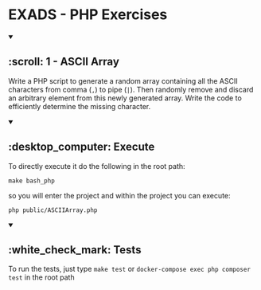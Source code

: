 # EXADS - PHP Exercises

<details open>
<summary><h2> :scroll: 1 - ASCII Array </h2></summary>

Write a PHP script to generate a random array containing all the ASCII characters from comma (`,`) to pipe (`|`). Then randomly remove and discard an arbitrary element from this newly generated array. Write the code to efficiently determine the missing character.

</details>

<details open>
<summary><h2> :desktop_computer: Execute </h2></summary>

To directly execute it do the following in the root path:

```
make bash_php
```

so you will enter the project and within the project you can execute:

```
php public/ASCIIArray.php
```

</details>

<details open>
<summary><h2> :white_check_mark: Tests </h2></summary>

To run the tests, just type `make test` or `docker-compose exec php composer test` in the root path

</details>
